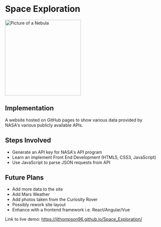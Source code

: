 # Space Exploration
<img src="https://images.unsplash.com/photo-1447433819943-74a20887a81e?ixlib=rb-1.2.1&ixid=MXwxMjA3fDB8MHxwaG90by1wYWdlfHx8fGVufDB8fHw%3D&auto=format&fit=crop&w=2292&q=80" alt="Picture of a Nebula" height="250px"/>

## Implementation
A website hosted on GitHub pages to show various data provided by NASA's various publicly available APIs.

## Steps Involved
* Generate an API key for NASA's API program
* Learn an implement Front End Development (HTML5, CSS3, JavaScript)
* Use JavaScript to parse JSON requests from API

## Future Plans
* Add more data to the site
* Add Mars Weather
* Add photos taken from the Curiosity Rover
* Possibly rework site layout
* Enhance with a frontend framework i.e. React/Angular/Vue

Link to live demo: https://jlthompson96.github.io/Space_Exploration/

<!--
Photo provided by NASA on Unsplash https://unsplash.com/photos/vltMzn0jqsA?utm_source=unsplash&utm_medium=referral&utm_content=creditShareLin
